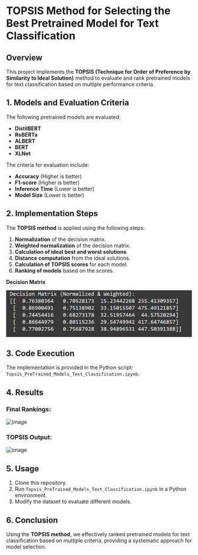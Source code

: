 # TOPSIS Method for Selecting the Best Pretrained Model for Text Classification

## Overview
This project implements the **TOPSIS (Technique for Order of Preference by Similarity to Ideal Solution)** method to evaluate and rank pretrained models for text classification based on multiple performance criteria.

## 1. Models and Evaluation Criteria
The following pretrained models are evaluated:
- **DistilBERT**
- **RoBERTa**
- **ALBERT**
- **BERT**
- **XLNet**

The criteria for evaluation include:
- **Accuracy** (Higher is better)
- **F1-score** (Higher is better)
- **Inference Time** (Lower is better)
- **Model Size** (Lower is better)

## 2. Implementation Steps
The **TOPSIS method** is applied using the following steps:
1. **Normalization** of the decision matrix.
2. **Weighted normalization** of the decision matrix.
3. **Calculation of ideal best and worst solutions**.
4. **Distance computation** from the ideal solutions.
5. **Calculation of TOPSIS scores** for each model.
6. **Ranking of models** based on the scores.

**Decision Matrix**

![image](https://github.com/ASingh917/Topsis_PreTrained_Models_for_Text_Classification/blob/main/Decision%20Matrix.png)
## 3. Code Execution
The implementation is provided in the Python script: `Topsis_PreTrained_Models_Text_Classification.ipynb`.

## 4. Results
### Final Rankings:
![image](https://github.com/user-attachments/assets/topsis_ranking_results.png)

### TOPSIS Output:
![image](https://github.com/user-attachments/assets/topsis_scores_chart.png)

## 5. Usage
1. Clone this repository.
2. Run `Topsis_PreTrained_Models_Text_Classification.ipynb` in a Python environment.
3. Modify the dataset to evaluate different models.

## 6. Conclusion
Using the **TOPSIS method**, we effectively ranked pretrained models for text classification based on multiple criteria, providing a systematic approach for model selection.

